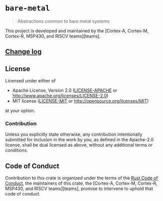 # `bare-metal`

> Abstractions common to bare metal systems

This project is developed and maintained by the [Cortex-A, Cortex-M, Cortex-R,
MSP430, and RISCV teams][teams].

## [Change log](CHANGELOG.md)

## License

Licensed under either of

- Apache License, Version 2.0 ([LICENSE-APACHE](LICENSE-APACHE) or
  http://www.apache.org/licenses/LICENSE-2.0)
- MIT license ([LICENSE-MIT](LICENSE-MIT) or http://opensource.org/licenses/MIT)

at your option.

### Contribution

Unless you explicitly state otherwise, any contribution intentionally submitted
for inclusion in the work by you, as defined in the Apache-2.0 license, shall be
dual licensed as above, without any additional terms or conditions.

## Code of Conduct

Contribution to this crate is organized under the terms of the [Rust Code of
Conduct][CoC], the maintainers of this crate, the [Cortex-A, Cortex-M,
Cortex-R, MSP430, and RISCV teams][teams], promise to intervene to uphold that
code of conduct.

[CoC]: CODE_OF_CONDUCT.md
[team]: https://github.com/rust-embedded/wg#organization
